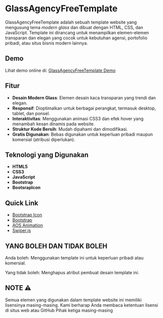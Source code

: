 # GlassAgencyFreeTemplate

GlassAgencyFreeTemplate adalah sebuah template website yang mengusung tema *modern glass* dan dibuat dengan HTML, CSS, dan JavaScript. Template ini dirancang untuk menampilkan elemen-elemen transparan dan elegan yang cocok untuk kebutuhan agensi, portofolio pribadi, atau situs bisnis modern lainnya.

## Demo

Lihat demo online di: [GlassAgencyFreeTemplate Demo](https://contohdemo.com)

## Fitur

- **Desain Modern Glass**: Elemen desain kaca transparan yang trendi dan elegan.
- **Responsif**: Dioptimalkan untuk berbagai perangkat, termasuk desktop, tablet, dan ponsel.
- **Interaktivitas**: Menggunakan animasi CSS3 dan efek hover yang menambah kesan dinamis pada website.
- **Struktur Kode Bersih**: Mudah dipahami dan dimodifikasi.
- **Gratis Digunakan**: Bebas digunakan untuk keperluan pribadi maupun komersial (atribusi diperlukan).

## Teknologi yang Digunakan

- **HTML5**
- **CSS3**
- **JavaScript**
- **Bootstrap**
- **BootsrapIcon**

## Quick Link

- [Bootstrap Icon](https://icons.getbootstrap.com/)
- [Bootstrap](https://getbootstrap.com/)
- [AOS Animation](https://michalsnik.github.io/aos/)
- [Swiper.js](https://swiperjs.com/)

## YANG BOLEH DAN TIDAK BOLEH
Anda boleh:
Menggunakan template ini untuk keperluan pribadi atau komersial.

Yang tidak boleh:
Menghapus atribut pembuat desain template ini.

## NOTE ⚠️
Semua elemen yang digunakan dalam template website ini memiliki lisensinya masing-masing. Kami berharap Anda membaca ketentuan lisensi di situs web atau GitHub Pihak ketiga masing-masing

